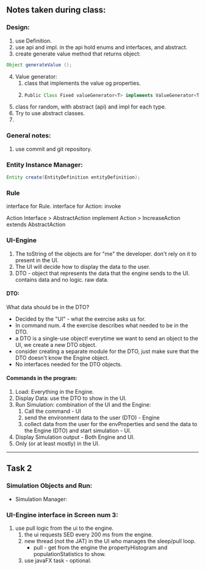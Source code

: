 ## Notes taken during class:

### Design:
1. use Definition. 
2. use api and impl. in the api hold enums and interfaces, and abstract.
3. create generate value method that returns object:
```` java
Object generateValue ();
````
4. Value generator:
   1. class that implements the value og properties.
   2. ````java
      Public Class Fixed valueGenerator<T> implements ValueGenerator<T> {}
      ````
  3. class for random, with abstract (api) and impl for each type.
4. Try to use abstract classes.
5. 
### General notes:
1. use commit and git repository.

### Entity Instance Manager:

```java
Entity create(EntityDefinition entityDefinition);
```

### Rule
interface for Rule.
interface for Action: invoke

Action Interface > AbstractAction implement Action > IncreaseAction extends AbstractAction

### UI-Engine
1. The toString of the objects are for "me" the developer. don't rely on it to present in the UI.
2. The UI will decide how to display the data to the user.
3. DTO - object that represents the data that the engine sends to the UI. contains data and no logic. raw data.

#### DTO:
What data should be in the DTO?
* Decided by the "UI" - what the exercise asks us for.
* In command num. 4 the exercise describes what needed to be in the DTO.
* a DTO is a single-use object! everytime we want to send an object to the UI, we create a new DTO object.
* consider creating a separate module for the DTO, just make sure that the DTO doesn't know the Engine object.
* No interfaces needed for the DTO objects.

#### Commands in the program:
1. Load: Everything in the Engine.
2. Display Data: use the DTO to show in the UI.
3. Run Simulation: combination of the UI and the Engine:
   1) Call the command - UI
   2) send the environment data to the user (DTO) - Engine
   3) collect data from the user for the envProperties and send the data to the Engine (DTO) and start simulation - UI.
4. Display Simulation output - Both Engine and UI.
5. Only (or at least mostly) in the UI.

----------------------------------------------------

## Task 2

### Simulation Objects and Run:
* Simulation Manager: 

### UI-Engine interface in Screen num 3:
1. use pull logic from the ui to the engine.
   1. the ui requests SED every 200 ms from the engine.
   2. new thread (not the JAT) in the UI who manages the sleep/pull loop.
      * pull - get from the engine the propertyHistogram and populationStatistics to show.
   3. use javaFX task - optional.
   

